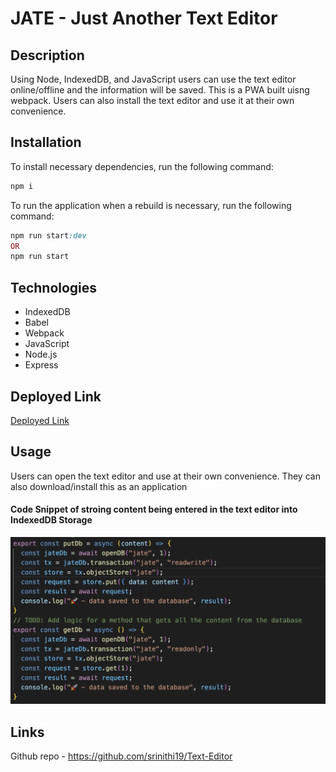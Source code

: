 # JATE - Just Another Text Editor

## Description
Using Node, IndexedDB, and JavaScript users can use the text editor online/offline and the information will be saved. This is a PWA built uisng webpack. Users can also install the text editor and use it at their own convenience.

## Installation

To install necessary dependencies, run the following command:

```ruby
npm i
```

To run the application when a rebuild is necessary, run the following command:

```ruby
npm run start:dev
OR
npm run start
```

## Technologies

- IndexedDB
- Babel
- Webpack
- JavaScript
- Node.js
- Express

## Deployed Link

[Deployed Link](https://dry-sea-14170.herokuapp.com/)

## Usage

Users can open the text editor and use at their own convenience. They can also download/install this as an application

#### Code Snippet of stroing content being entered in the text editor into IndexedDB Storage

![alt text](Assets/code.png)

## Links

Github repo - https://github.com/srinithi19/Text-Editor





